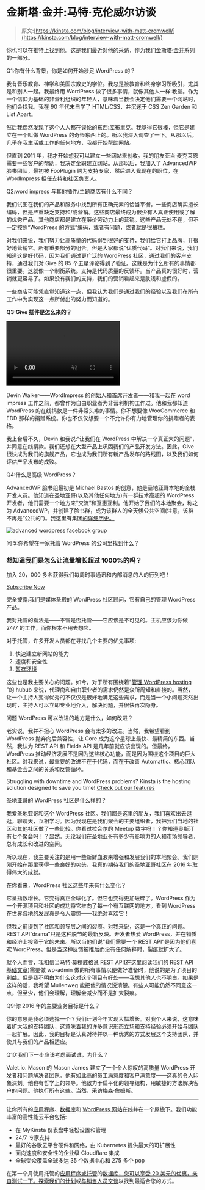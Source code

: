 # 金斯塔·金并:马特·克伦威尔访谈

> 原文:[https://kinsta.com/blog/interview-with-matt-cromwell/](https://kinsta.com/blog/interview-with-matt-cromwell/)

你也可以在推特上找到他。这是我们最近对他的采访，作为我们[金斯塔·金并](https://kinsta.com/?post_type=post&s=kingpin)系列的一部分。

Q1:你有什么背景，你是如何开始涉足 WordPress 的？

我有音乐教育、神学和美国宗教史的学位。我总是被教育和终身学习所吸引，尤其是和别人一起。我最终用 WordPress 做了很多事情，就像其他人一样:教堂。作为一个信仰为基础的非营利组织的年轻人，意味着当教会决定他们需要一个网站时，他们会找我。我在 90 年代末自学了 HTML/CSS，并沉迷于 CSS Zen Garden 和 List Apart。

然后我偶然发现了这个人人都在谈论的东西:库布里克。我觉得它很棒，但它是建立在一个叫做 WordPress 的奇怪东西上的。所以我深入调查了一下。从那以后，几乎在我生活或工作的任何地方，我都开始帮助网站。

但直到 2011 年，我才开始想我可以建立一些网站来创收。我的朋友亚当·麦克莱恩需要一些客户的帮助，我决定全职建立网站。从那以后，我加入了 AdvancedWP 脸书团队，最初被 FooPlugin 聘为支持专家，然后进入我现在的职位，在 WordImpress 担任支持和社区负责人。

Q2:word impress 与其他插件/主题商店有什么不同？

我们试图在我们的产品和服务中找到所有正确元素的恰当平衡。一些商店确实擅长编码，但是严重缺乏支持和/或营销。这些商店最终成为很少有人真正使用或了解的优秀产品。其他商店都是建立在廉价劳动力上的营销。这些产品无处不在，但不一定按照“WordPress 的方式”编码，或者有问题，或者就是很糟糕。

对我们来说，我们努力让高质量的代码得到很好的支持，我们给它打上品牌，并很好地营销它。所有重要部分的组合。但是大家都说“优质代码”。对我们来说，我们知道这是好代码，因为我们通过更广泛的 WordPress 社区，通过我们的客户支持，通过我们对 Give 的 85 个五星评论得到了验证。这就是为什么所有的事情都很重要。这就像一个制衡系统。支持是代码质量的反馈环。当产品真的很好时，营销就更容易了。如果没有我们的支持，我们的营销看起来是肤浅和虚假的。

一些商店可能凭直觉知道这一点，但我认为我们是通过我们的经验以及我们在所有工作中为实现这一点所付出的努力而知道的。

**Q3:Give 插件是怎么来的？**

<link rel="stylesheet" href="https://kinsta.com/wp-content/themes/kinsta/dist/components/ctas/cta-mini.css?ver=2e932b8aba3918bfb818">

<aside class="sidebar-cta">

<form id="cta-mini-competition-form" class="cta-mini__content cta-mini__content--comparison" action="https://kinsta.com/kinsta-alternatives/" method="post"><video src="https://kinsta.com/wp-content/themes/kinsta/images/components/sidebar-cta/podium.mp4" loading="lazy" width="298" height="170" aria-hidden="true" loop="true" autoplay="true" playsinline="true" muted="true" disablepictureinpicture="true"><label for="cta-mini-competitors">See how Kinsta stacks up against the competition.</label> <select name="cta-mini-competitors" id="cta-mini-competitors"><option value="">Select your provider</option> <option value="https://kinsta.com/wp-engine-alternative/">WP Engine</option> <option value="https://kinsta.com/siteground-alternative/">SiteGround</option> <option value="https://kinsta.com/godaddy-alternative/">GoDaddy</option> <option value="https://kinsta.com/bluehost-alternative/">Bluehost</option> <option value="https://kinsta.com/flywheel-hosting-alternative/">Flywheel</option> <option value="https://kinsta.com/hostgator-alternative/">HostGator</option> <option value="https://kinsta.com/cloudways-alternative/">Cloudways</option> <option value="https://kinsta.com/aws-alternative/">AWS</option> <option value="https://kinsta.com/digitalocean-alternative/">Digital Ocean</option> <option value="https://kinsta.com/dreamhost-alternative/">DreamHost</option> <option value="https://kinsta.com/kinsta-alternatives/">Other</option></select> <button class="button" type="submit" data-track-ga-category="sidebar-cta" data-track-ga-label="variation_comparison">Compare</button></video></form>

</aside>

Devin Walker——WordImpress 的创始人和首席开发者——和我一起在 word impress 工作之前，都曾作为自由职业者为非营利机构工作过。他和我都知道 WordPress 的在线捐款是一件非常头疼的事情。你不想要像 WooCommerce 和 EDD 那样的捐赠系统。你也不仅仅想要一个不允许你有力地管理你的捐赠者的表格。

我上台后不久，Devin 和我说:“让我们在 WordPress 中解决一个真正大的问题”，并同意在线捐款。我们还想在大型产品上巩固我们的产品开发方法。因此，Give 很快成为我们的旗舰产品，它也成为我们所有新产品发布的路线图，以及我们如何评估产品发布的成败。

Q4:什么是高级 WordPress？

AdvancedWP 脸书组最初是 Michael Bastos 的创意，他是圣地亚哥本地的全栈开发人员。他知道在圣地亚哥(以及其他任何地方)有一群技术高超的 WordPress 开发者，他们需要一个地方来“交流”和互惠互利。他开始了我们的本地聚会，称之为 AdvancedWP，并创建了脸书群，成为该群人的全天候公共空间(注意，该群不再是“公共的”)。我这里有集团[的详细历史。](http://www.cloudways.com/blog/advanced-wordpress-community/)

![advanced wordpress facebook group](../Images/3e9ade20717b061c753344d920e98990.png)

问 5:你希望在一家托管 WordPress 的公司里找到什么？

 <dialog id="newsletter" class="dialog dialog has-dark-blue-background-color email-modal" aria-hidden="true">## 注册订阅时事通讯

<kinsta-form show-name="false" show-phone="false" show-website="false" show-company="false" show-disk-space="false" show-monthly-visits="false" show-number-of-websites="false" show-message="false" submit-button-text="Sign Up Now" submit-button-text-sending="Signing Up..." success-title="Thanks for subscribing!" success-message="Keep an eye out for our next newsletter." terms-template="newsletter" hubspot-source="subscribe_to_newsletter" submit-button-text-loading="Signing Up"></kinsta-form></dialog>

### 想知道我们是怎么让流量增长超过 1000%的吗？

加入 20，000 多名获得我们每周时事通讯和内部消息的人的行列吧！

[Subscribe Now](#newsletter)

完全披露:我们是媒体圣殿的 WordPress 社区顾问，它有自己的管理 WordPress 产品。

我对托管的看法是——不管是否托管——它应该是不可见的。主机应该为你做 24/7 的工作，而你根本不用去想它。

对于托管，许多开发人员都在寻找几个主要的优先事项:

1.  快速建立新网站的能力
2.  速度和安全性
3.  [暂存环境](https://kinsta.com/help/staging-environment/)

这些也是我主要关心的问题。如今，对于所有围绕着"[管理 WordPress hosting](https://kinsta.com/blog/managed-wordpress-hosting/) "的 hubub 来说，代理商和自由职业者的需求仍然是众所周知和直接的。当然，让一个主持人变得优秀的不仅仅是很好地满足这些需求，而是当一个小问题突然出现时，主持人可以立即专业地介入，解决问题，并很快再次隐身。

问题 WordPress 可以改进的地方是什么，如何改进？

老实说，我并不担心 WordPress 会有太多的改进。当然，我希望看到 WordPress 抛弃向后兼容性，让 Core 成为这个星球上最快、最精简的东西。当然，我认为 REST API 和 Fields API 是几年前就应该出现的。但最终，WordPress 推动经济发展不是因为这些核心功能，而是因为围绕这个项目的巨大社区。对我来说，最重要的改进不在于代码，而在于改善 Automattic、核心团队和基金会之间的关系和反馈循环。

Struggling with downtime and WordPress problems? Kinsta is the hosting solution designed to save you time! [Check out our features](https://kinsta.com/features/)

圣地亚哥的 WordPress 社区是什么样的？

我爱圣地亚哥和这个 WordPress 社区。我们都是这里的朋友，我们喜欢出去逛逛，聊聊天，互相学习。因为我现在是我们聚会的主要组织者，我把我们当地的社区和其他社区做了一些比较。你看过拉合尔的 Meetup 数字吗！？你知道奥斯汀有七个聚会吗！？显然，无论我们在圣地亚哥有多少有影响力的人和市场领导者，总有成长和改进的空间。

所以现在，我主要关注的是用一些新鲜血液来增强和发展我们的本地聚会。我们刚刚开始在那里获得一些良好的势头，我真的期待我们的圣地亚哥社区在 2016 年取得伟大的成就。

在你看来，WordPress 社区这些年来有什么变化？

它呈指数增长。它变得真正全球化了。但它也变得更加破碎了。WordPress 作为一个开源项目和社区的成功将它推向了每一个有互联网的地方。看到 WordPress 在世界各地的发展真是令人震惊——我绝对喜欢它！

但我之前提到了社区和领导层之间的裂痕。对我来说，这是一个真正的问题。REST API“drama”只是这种脱节的最新反映。开发者热爱 WordPress，并在物质和经济上投资于它的未来。所以当他们说“我们需要一个 REST API”是因为他们喜欢 WordPress。但是当这种反馈被推后而没有任何解释时，裂痕就扩大了。

就个人而言，我相信当马特·莫楞威格说 REST API(在这里阅读我们的 [REST API 基础文章](https://kinsta.com/blog/wordpress-rest-api/))需要做 wp-admin 做的所有事情以便做好准备时，他说的是为了项目的利益。但是我不明白为什么这对这个项目有好处——我想其他人也不明白。如果是这样的话，我希望 Mullenweg 能把他的情况说清楚。有些人可能仍然不同意这一点，但至少，他们会理解，理解会减少而不是扩大裂痕。

Q9:你 2016 年的主要业务目标是什么？

你的意思是我必须选择一个？我们计划今年实现大幅增长。对我个人来说，这意味着扩大我的支持团队，这意味着我的许多意识形态立场和支持经验必须开始与团队一起扩展。因此，我的目标是认真对待并以一种优秀的方式发展这个支持团队，并使其与我们的产品相适应。

Q10:我们下一步应该考虑面试谁，为什么？

Valet.io. Mason 的 Mason James 建立了一个令人惊叹的高质量 WordPress 开发者和问题解决者团队。他有如此高的员工满意度和客户满意度——这真的令人印象深刻。他也有哲学上的领导。他致力于扁平化的领导结构，用敏捷的方法解决客户的问题。他执行所有这些。当然，采访梅森·詹姆斯。

* * *

让你所有的[应用程序](https://kinsta.com/application-hosting/)、[数据库](https://kinsta.com/database-hosting/)和 [WordPress 网站](https://kinsta.com/wordpress-hosting/)在线并在一个屋檐下。我们功能丰富的高性能云平台包括:

*   在 MyKinsta 仪表盘中轻松设置和管理
*   24/7 专家支持
*   最好的谷歌云平台硬件和网络，由 Kubernetes 提供最大的可扩展性
*   面向速度和安全性的企业级 Cloudflare 集成
*   全球受众覆盖全球多达 35 个数据中心和 275 多个 pop

在第一个月使用托管的[应用程序或托管](https://kinsta.com/application-hosting/)的[数据库，您可以享受 20 美元的优惠，亲自测试一下。探索我们的](https://kinsta.com/database-hosting/)[计划](https://kinsta.com/plans/)或[与销售人员交谈](https://kinsta.com/contact-us/)以找到最适合您的方式。